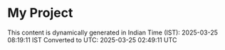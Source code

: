 # My Project

This content is dynamically generated in Indian Time (IST): 2025-03-25 08:19:11 IST
Converted to UTC: 2025-03-25 02:49:11 UTC
